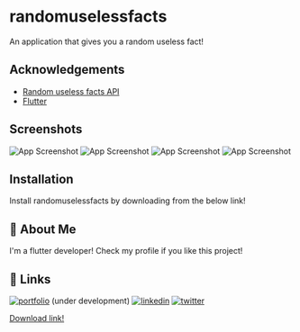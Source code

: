 
# randomuselessfacts

An application that gives you a random useless fact!


## Acknowledgements

 - [Random useless facts API](https://uselessfacts.jsph.pl/)
 - [Flutter](https://flutter.dev)


## Screenshots

![App Screenshot](/images/ss1.png)
![App Screenshot](/images/ss2.png)
![App Screenshot](/images/ss3.png)
![App Screenshot](/images/ss4.png)
<if not visible github is bugged>
## Installation

Install randomuselessfacts by downloading from the below link!
    
## 🚀 About Me
I'm a flutter developer! Check my profile if you like this project!
## 🔗 Links
[![portfolio](https://img.shields.io/badge/my_portfolio-000?style=for-the-badge&logo=ko-fi&logoColor=white)](https://notbrood.github.io/portfolio/) (under development)
[![linkedin](https://img.shields.io/badge/linkedin-0A66C2?style=for-the-badge&logo=linkedin&logoColor=white)](https://www.linkedin.com/in/ajain9926)
[![twitter](https://img.shields.io/badge/twitter-1DA1F2?style=for-the-badge&logo=twitter&logoColor=white)](https://twitter.com/amvnjain)

[Download link!](https://drive.google.com/file/d/1x1WkVZRxALrt9CpBKeXiU2nwE5ztvKGm/view?usp=sharing)
